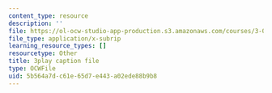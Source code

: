 ```yaml
---
content_type: resource
description: ''
file: https://ol-ocw-studio-app-production.s3.amazonaws.com/courses/3-091sc-introduction-to-solid-state-chemistry-fall-2010/5b564a7dc61e65d7e443a02ede88b9b8_zOOQALT2uu8.srt
file_type: application/x-subrip
learning_resource_types: []
resourcetype: Other
title: 3play caption file
type: OCWFile
uid: 5b564a7d-c61e-65d7-e443-a02ede88b9b8
---
```


